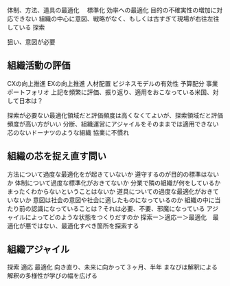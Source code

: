 体制、方法、道具の最適化
　標準化
  効率への最適化
目的の不確実性の増加に対応できない
組織の中心に意図、戦略がなく、もしくは古すぎて現場が右往左往している
探索

狙い、意図が必要
## 組織活動の評価
CXの向上推進
EXの向上推進
人材配置
ビジネスモデルの有効性
予算配分
事業ポートフォリオ
上記を頻繁に評価、振り返り、適用をおこなっている米国、対して日本は？

探索が必要ない最適化領域だと評価頻度は高くなくてよいが、探索領域だと評価頻度が高い方がいい
分断、組織運営にアジャイルをそのままでは適用できない
芯のないドーナツのような組織
協業に不慣れ

## 組織の芯を捉え直す問い
方法について過度な最適化をが起きていないか
遵守するのが目的の標準はないか
体制について過度な標準化がおきてないか
分業で隣の組織が何をしているかまったくわからないということはないか
道具についての過度な最適化がおきていないか
意図は社会の意図や社会に適したものになっているのか
組織の中に当たり前の認識になっていることは？それは必要、不要、邪魔になっている
アジャイルによってどのような状態をつくりだすのか
探索ー＞適応ー＞最適化　最適化が悪ではない、最適化すべき箇所を探索する

## 組織アジャイル
探索
適応
最適化
向き直り、未来に向かって３ヶ月、半年
まなびは解釈による　解釈の多様性が学びの幅を広げる
